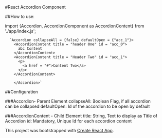 #React Accordion Component  


##How to use:

import {Accordion, AccordionComponent as AccordionContent} from './app/index.js';

      `Accordion collapseAll = {false} defaultOpen = {"acc_1"}>
        <AccordionContent title = "header One" id = "acc_0">
          abc Content
        </AccordionContent>
        <AccordionContent title = "Header Two" id = "acc_1">
          <p>
            <a href = "#">Content Two</a>
          </p>
        </AccordionContent>

        </Accordion>`

##Configuration

###Accordion- Parent Element
collapseAll: Boolean Flag, if all accordion can be collapsed
defaultOpen: Id of the accordion to be open by default

###AccordionContent - Child Element
title: String, Text to display as Title of Accordion
id: Mandatory, Unique Id for each accordion content





This project was bootstrapped with [Create React App](https://github.com/facebookincubator/create-react-app).
